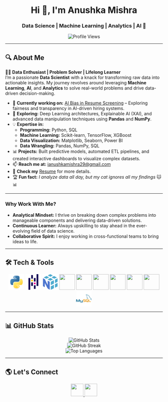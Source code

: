 <h1 align="center">Hi 👋, I'm Anushka Mishra</h1>
<h3 align="center">Data Science | Machine Learning | Analytics | AI 🚀</h3>

<p align="center">
  <img src="https://komarev.com/ghpvc/?username=anushkamishra29&label=Profile%20views&color=0e75b6&style=flat" alt="Profile Views" />
</p>

---

## 🔍 About Me

👩‍💻 **Data Enthusiast | Problem Solver | Lifelong Learner**  
I’m a passionate **Data Scientist** with a knack for transforming raw data into actionable insights. My journey revolves around leveraging **Machine Learning**, **AI**, and **Analytics** to solve real-world problems and drive data-driven decision-making.  

- 🎯 **Currently working on:** [AI Bias in Resume Screening](https://papers.ssrn.com/sol3/papers.cfm?abstract_id=5160444) – Exploring fairness and transparency in AI-driven hiring systems.  
- 🚀 **Exploring:** Deep Learning architectures, Explainable AI (XAI), and advanced data manipulation techniques using **Pandas** and **NumPy**.  
- 💡 **Expertise in:**  
  - **Programming:** Python, SQL  
  - **Machine Learning:** Scikit-learn, TensorFlow, XGBoost  
  - **Data Visualization:** Matplotlib, Seaborn, Power BI  
  - **Data Wrangling:** Pandas, NumPy, SQL  
- 📊 **Projects:** Built predictive models, automated ETL pipelines, and created interactive dashboards to visualize complex datasets.  
- 📫 **Reach me at:** [ianushkamishra29@gmail.com](mailto:ianushkamishra29@gmail.com)  
- 📄 **Check my** [Resume](https://drive.google.com/file/d/1W6RTWDtg8IgI5wA3DV_aIuteTILrTz8C/view?usp=sharing) for more details.  
- 🏆 **Fun fact:** *I analyze data all day, but my cat ignores all my findings* 🐱📊  

---

### Why Work With Me?  
- **Analytical Mindset:** I thrive on breaking down complex problems into manageable components and delivering data-driven solutions.  
- **Continuous Learner:** Always upskilling to stay ahead in the ever-evolving field of data science.  
- **Collaborative Spirit:** I enjoy working in cross-functional teams to bring ideas to life.  

---

## 🛠️ Tech & Tools

<p align="center">
  <a href="https://www.python.org/"><img src="https://raw.githubusercontent.com/devicons/devicon/master/icons/python/python-original.svg" width="50" height="50"/></a>
  <a href="https://pandas.pydata.org/"><img src="https://raw.githubusercontent.com/devicons/devicon/2ae2a900d2f041da66e950e4d48052658d850630/icons/pandas/pandas-original.svg" width="50" height="50"/></a>
  <a href="https://numpy.org/"><img src="https://raw.githubusercontent.com/devicons/devicon/master/icons/numpy/numpy-original.svg" width="50" height="50"/></a>
  <a href="https://scikit-learn.org/"><img src="https://upload.wikimedia.org/wikipedia/commons/0/05/Scikit_learn_logo_small.svg" width="50" height="50"/></a>
  <a href="https://www.tensorflow.org/"><img src="https://www.vectorlogo.zone/logos/tensorflow/tensorflow-icon.svg" width="50" height="50"/></a>
  <a href="https://matplotlib.org/"><img src="https://upload.wikimedia.org/wikipedia/commons/8/84/Matplotlib_icon.svg" width="50" height="50"/></a>
  <a href="https://seaborn.pydata.org/"><img src="https://seaborn.pydata.org/_images/logo-mark-lightbg.svg" width="50" height="50"/></a>
  <a href="https://powerbi.microsoft.com/"><img src="https://upload.wikimedia.org/wikipedia/commons/c/cf/New_Power_BI_Logo.svg" width="50" height="50"/></a>
  <a href="https://www.microsoft.com/en-us/sql-server"><img src="https://www.svgrepo.com/show/303229/microsoft-sql-server-logo.svg" width="50" height="50"/></a>
  <a href="https://www.mysql.com/"><img src="https://raw.githubusercontent.com/devicons/devicon/master/icons/mysql/mysql-original-wordmark.svg" width="50" height="50"/></a>
</p>

---

## 📊 GitHub Stats

<p align="center">
  <img src="https://github-readme-stats.vercel.app/api?username=AnushkaMishra29&show_icons=true&theme=radical" alt="GitHub Stats" />
  <br>
  <img src="https://github-readme-streak-stats.herokuapp.com/?user=AnushkaMishra29&theme=radical" alt="GitHub Streak" />
  <br>
  <img src="https://github-readme-stats.vercel.app/api/top-langs/?username=AnushkaMishra29&layout=compact&theme=radical" alt="Top Languages" />
</p>

---

## 🌎 Let's Connect

<p align="center">
  <a href="https://www.linkedin.com/in/anushka-mishra-a36445166/" target="blank">
    <img src="https://raw.githubusercontent.com/rahuldkjain/github-profile-readme-generator/master/src/images/icons/Social/linked-in-alt.svg" height="40" width="40" />
  </a>
  <a href="https://github.com/AnushkaMishra29" target="blank">
    <img src="https://raw.githubusercontent.com/rahuldkjain/github-profile-readme-generator/master/src/images/icons/Social/github.svg" height="40" width="40" />
  </a>
</p>
